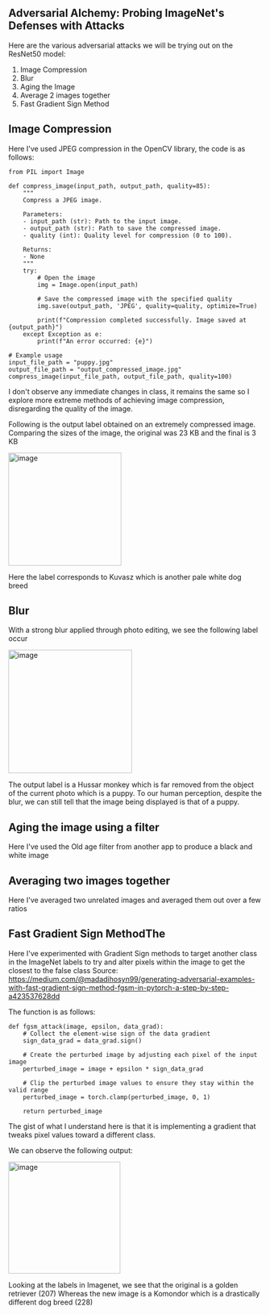 
## Adversarial Alchemy: Probing ImageNet's Defenses with Attacks


Here are the various adversarial attacks we will be trying out on the ResNet50 model:

1. Image Compression
2. Blur
3. Aging the Image
5. Average 2 images together
6. Fast Gradient Sign Method

## Image Compression 
Here I've used JPEG compression in the OpenCV library, the code is as follows: 
```
from PIL import Image

def compress_image(input_path, output_path, quality=85):
    """
    Compress a JPEG image.

    Parameters:
    - input_path (str): Path to the input image.
    - output_path (str): Path to save the compressed image.
    - quality (int): Quality level for compression (0 to 100).

    Returns:
    - None
    """
    try:
        # Open the image
        img = Image.open(input_path)

        # Save the compressed image with the specified quality
        img.save(output_path, 'JPEG', quality=quality, optimize=True)

        print(f"Compression completed successfully. Image saved at {output_path}")
    except Exception as e:
        print(f"An error occurred: {e}")

# Example usage
input_file_path = "puppy.jpg"
output_file_path = "output_compressed_image.jpg"
compress_image(input_file_path, output_file_path, quality=100)
```
I don't observe any immediate changes in class, it remains the same so I explore more extreme methods of achieving image compression, disregarding the quality of the image. 

Following is the output label obtained on an extremely compressed image. Comparing the sizes of the image, the original was 23 KB and the final is 3 KB

<img width="224" alt="image" src="https://github.com/vijayvanapalli96/vjvanapalli.github.io/assets/46009628/39686ce1-f4d2-49d0-a3d4-68b40dd17622">


Here the label corresponds to Kuvasz which is another pale white dog breed



## Blur
With a strong blur applied through photo editing, we see the following label occur 

<img width="245" alt="image" src="https://github.com/vijayvanapalli96/vjvanapalli.github.io/assets/46009628/4c2056a6-fa6b-4476-8cf2-41cf42c406d8">

The output label is a Hussar monkey which is far removed from the object of the current photo which is a puppy.
To our human perception, despite the blur, we can still tell that the image being displayed is that of a puppy.


## Aging the image using a filter
Here I've used the Old age filter from another app to produce a black and white image

## Averaging two images together 
Here I've averaged two unrelated images and averaged them out over a few ratios


## Fast Gradient Sign MethodThe 
Here I've experimented with Gradient Sign methods to target another class in the ImageNet labels to try and alter pixels within the image to get the closest to the false class 
Source: https://medium.com/@madadihosyn99/generating-adversarial-examples-with-fast-gradient-sign-method-fgsm-in-pytorch-a-step-by-step-a423537628dd

The function is as follows: 
```
def fgsm_attack(image, epsilon, data_grad):
    # Collect the element-wise sign of the data gradient
    sign_data_grad = data_grad.sign()
    
    # Create the perturbed image by adjusting each pixel of the input image
    perturbed_image = image + epsilon * sign_data_grad
    
    # Clip the perturbed image values to ensure they stay within the valid range
    perturbed_image = torch.clamp(perturbed_image, 0, 1)
    
    return perturbed_image
```
The gist of what I understand here is that it is implementing a gradient that tweaks pixel values toward a different class.

We can observe the following output:

<img width="222" alt="image" src="https://github.com/vijayvanapalli96/vjvanapalli.github.io/assets/46009628/ecb3317f-4ef8-4684-b4ef-e33830e6d877">

Looking at the labels in Imagenet, we see that the original is a golden retriever (207)
Whereas
the new image is a Komondor which is a  drastically different dog breed (228)







